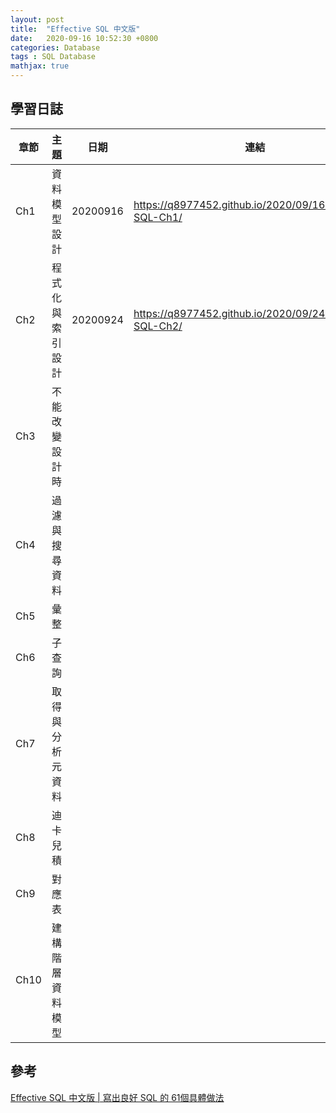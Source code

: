 ```yaml
---
layout: post
title:  "Effective SQL 中文版"
date:   2020-09-16 10:52:30 +0800
categories: Database
tags : SQL Database
mathjax: true
---
```


## 學習日誌

| 章節 | 主題 |日期| 連結 |
| -------- | -------- | -------- | -------- |
| Ch1 | 資料模型設計| 20200916 |https://q8977452.github.io/2020/09/16/Effective-SQL-Ch1/|
| Ch2 | 程式化與索引設計|20200924|https://q8977452.github.io/2020/09/24/Effective-SQL-Ch2/|
| Ch3 | 不能改變設計時|||
| Ch4 | 過濾與搜尋資料|||
| Ch5 | 彙整|||
| Ch6 | 子查詢|||
| Ch7 | 取得與分析元資料|||
| Ch8 | 迪卡兒積|||
| Ch9 | 對應表|||
| Ch10 | 建構階層資料模型|||

## 參考
[Effective SQL 中文版 | 寫出良好 SQL 的 61個具體做法](https://www.tenlong.com.tw/products/9789864764358)